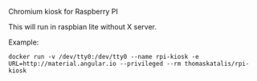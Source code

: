 Chromium kiosk for Raspberry PI

This will run in raspbian lite without X server.

Example:

```docker run -v /dev/tty0:/dev/tty0 --name rpi-kiosk -e URL=http://material.angular.io --privileged --rm thomaskatalis/rpi-kiosk```
